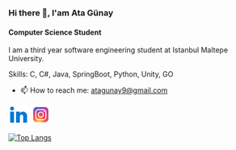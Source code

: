 ### Hi there 👋, I'am Ata Günay
#### Computer Science Student
I am a third year software engineering student at Istanbul Maltepe University.

Skills: C, C#, Java, SpringBoot, Python, Unity, GO
 
- 📫 How to reach me: atagunay9@gmail.com 


[<img src='https://github.com/ismailkrc57/Xamarin-app-calculator/blob/master/icons8_linkedin_2.svg' alt='linkedin' height='40'>](https://www.linkedin.com/in/atagunay/)  [<img src='https://github.com/ismailkrc57/Xamarin-app-calculator/blob/master/icons8_instagram_2.svg' height='40'>](https://www.instagram.com/atagunaay/)  


[![Top Langs](https://github-readme-stats.vercel.app/api/top-langs/?username=anuraghazra&layout=compact)](https://github.com/anuraghazra/github-readme-stats)
